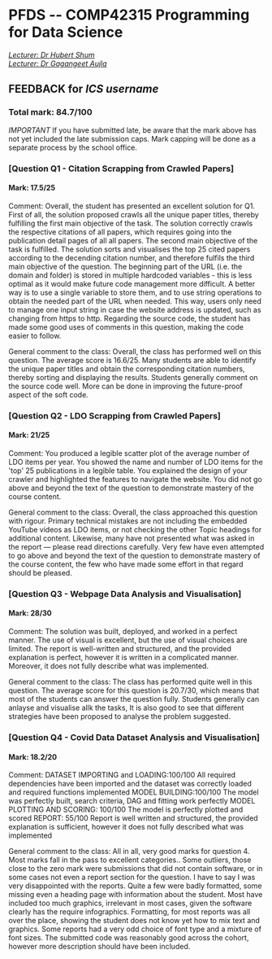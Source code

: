 # PFDS -- COMP42315 Programming for Data Science
*[Lecturer: Dr Hubert Shum](http://hubertshum.com)*  
*[Lecturer: Dr Gagangeet Aujla](https://www.dur.ac.uk/research/directory/staff/?mode=staff&id=19534)* 

 
 ## FEEDBACK for *ICS username*
 ### Total mark: 84.7/100
 *IMPORTANT* If you have submitted late, be aware that the mark above has not yet included the late submission caps. Mark capping will be done as a separate process by the school office.
 
 
 ### [Question Q1 - Citation Scrapping from Crawled Papers]
 
 #### Mark: 17.5/25
 
 Comment: Overall, the student has presented an excellent solution for Q1. First of all, the solution proposed crawls all the unique paper titles, thereby fulfilling the first main objective of the task. The solution correctly crawls the respective citations of all papers, which requires going into the publication detail pages of all all papers. The second main objective of the task is fulfilled. The solution sorts and visualises the top 25 cited papers according to the decending citation number, and therefore fulfils the third main objective of the question. The beginning part of the URL (i.e. the domain and folder) is stored in multiple hardcoded variables - this is less optimal as it would make future code management more difficult. A better way is to use a single variable to store them, and to use string operations to obtain the needed part of the URL when needed. This way, users only need to manage one input string in case the website address is updated, such as changing from https to http. Regarding the source code, the student has made some good uses of comments in this question, making the code easier to follow. 
 
 General comment to the class: Overall, the class has performed well on this question. The average score is 16.6/25. Many students are able to identify the unique paper titles and obtain the corresponding citation numbers, thereby sorting and displaying the results. Students generally comment on the source code well. More can be done in improving the future-proof aspect of the soft code.
 
 ### [Question Q2 - LDO Scrapping from Crawled Papers]
 
 #### Mark: 21/25
 
 Comment: You produced a legible scatter plot of the average number of LDO items per year. You showed the name and number of LDO items for the 'top' 25 publications in a legible table. You explained the design of your crawler and highlighted the features to navigate the website. You did not go above and beyond the text of the question to demonstrate mastery of the course content.
 
 General comment to the class: Overall, the class approached this question with rigour. Primary technical mistakes are not including the embedded YouTube videos as LDO items, or not checking the other Topic headings for additional content. Likewise, many have not presented what was asked in the report — please read directions carefully. Very few have even attempted to go above and beyond the text of the question to demonstrate mastery of the course content, the few who have made some effort in that regard should be pleased.
 
### [Question Q3 - Webpage Data Analysis and Visualisation]
 
#### Mark: 28/30
 
 Comment: The solution was built, deployed, and worked in a perfect manner. The use of visual is excellent, but the use of visual choices are limited. The report is well-written and structured, and the provided explanation is perfect, however it is written in a complicated manner. Moreover, it does not fully describe what was implemented.
 
 General comment to the class: The class has performed quite well in this question. The average score for this question is 20.7/30, which means that most of the students can answer the question fully. Students generally can anlayse and visualise allk the tasks, It is also good to see that different strategies have been proposed to analyse the problem suggested.
 
### [Question Q4 - Covid Data Dataset Analysis and Visualisation]
 
#### Mark: 18.2/20
 
 Comment: DATASET IMPORTING and LOADING:100/100
 All required dependencies have been imported and the dataset was correctly loaded and required functions implemented
 MODEL BUILDING:100/100
 The model was perfectly built, search criteria, DAG and fitting work perfectly
 MODEL PLOTTING AND SCORING: 100/100
 The model is perfectly plotted and scored
 REPORT: 55/100
 Report is well written and structured, the provided explanation is sufficient, however it does not fully described what was implemented 
 
 General comment to the class: All in all, very good marks for question 4. Most marks fall in the pass to excellent categories.. Some outliers, those close to the zero mark were submissions that did not contain software, or in some cases not even a report section for the question.
 I have to say I was very disappointed with the reports. Quite a few were badly formatted, some missing even a heading page with information about the student. Most have included too much graphics, irrelevant in most cases, given the software clearly has the require infographics. Formatting, for most reports was all over the place, showing the student does not know yet how to mix text and graphics. Some reports had a very odd choice of font type and a mixture of font sizes. The submitted code was reasonably good across the cohort, however more description should have been included.



